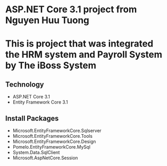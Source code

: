 # ASP.NET Core 3.1 project from Nguyen Huu Tuong
# This is project that was integrated the HRM system and Payroll System by The iBoss System

## Technology
- ASP.NET Core 3.1
- Entity Framework Core 3.1
## Install Packages
- Microsoft.EntityFrameworkCore.Sqlserver
- Microsoft.EntityFrameworkCore.Tools
- Microsoft.EntityFrameworkCore.Design
- Pomelo.EntityFrameworkCore.MySql
- System.Data.SqlClient
- Microsoft.AspNetCore.Session
